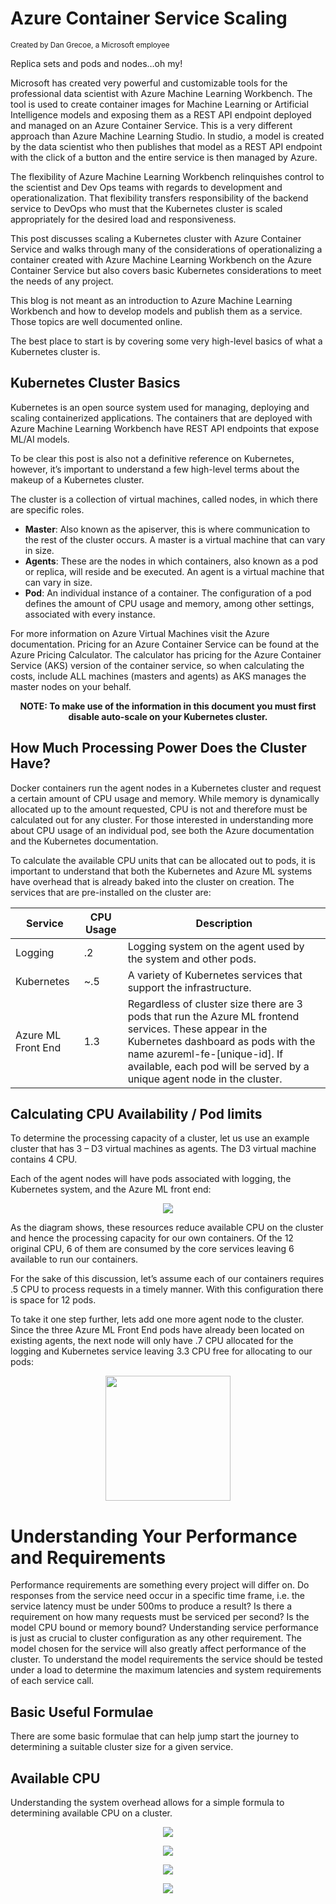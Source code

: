 # Azure Container Service Scaling
<sup>Created by Dan Grecoe, a Microsoft employee</sup>

Replica sets and pods and nodes…oh my!

Microsoft has created very powerful and customizable tools for the professional data scientist with Azure Machine Learning Workbench. The tool is used to create container images for Machine Learning or Artificial Intelligence models and exposing them as a REST API endpoint deployed and managed on an Azure Container Service. This is a very different approach than Azure Machine Learning Studio. In studio, a model is created by the data scientist who then publishes that model as a REST API endpoint with the click of a button and the entire service is then managed by Azure. 

The flexibility of Azure Machine Learning Workbench relinquishes control to the scientist and Dev Ops teams with regards to development and operationalization. That flexibility transfers responsibility of the backend service to DevOps who must that the Kubernetes cluster is scaled appropriately for the desired load and responsiveness.

This post discusses scaling a Kubernetes cluster with Azure Container Service and walks through many of the considerations of operationalizing a container created with Azure Machine Learning Workbench on the Azure Container Service but also covers basic Kubernetes considerations to meet the needs of any project.  

This blog is not meant as an introduction to Azure Machine Learning Workbench and how to develop models and publish them as a service. Those topics are well documented online.

The best place to start is by covering some very high-level basics of what a Kubernetes cluster is. 

## Kubernetes Cluster Basics
Kubernetes is an open source system used for managing, deploying and scaling containerized applications. The containers that are deployed with Azure Machine Learning Workbench  have REST API endpoints that expose ML/AI models. 

To be clear this post is also not a definitive reference on Kubernetes, however, it’s important to understand a few high-level terms about the makeup of a Kubernetes cluster. 

The cluster is a collection of virtual machines, called nodes, in which there are specific roles.

-	<b>Master</b>: Also known as the apiserver, this is where communication to the rest of the cluster occurs. A master is a virtual machine that can vary in size. 
-	<b>Agents</b>: These are the nodes in which containers, also known as a pod or replica, will reside and be executed. An agent is a virtual machine that can vary in size. 
-	<b>Pod</b>: An individual instance of a container. The configuration of a pod defines the amount of CPU usage and memory, among other settings, associated with every instance. 

For more information on Azure Virtual Machines visit the Azure documentation. Pricing for an Azure Container Service can be found at the Azure Pricing Calculator.  The calculator has pricing for the Azure Container Service (AKS) version of the container service, so when calculating the costs, include ALL machines (masters and agents) as AKS manages the master nodes on your behalf. 


<p align="center">
<b>NOTE:	To make use of the information in this document you must first disable auto-scale on your Kubernetes cluster.  </b>
</p>

## How Much Processing Power Does the Cluster Have?
Docker containers run the agent nodes in a Kubernetes cluster and request a certain amount of CPU usage and memory. While memory is dynamically allocated up to the amount requested, CPU is not and therefore must be calculated out for any cluster. For those interested in understanding more about CPU usage of an individual pod, see both the Azure documentation and the Kubernetes documentation.

To calculate the available CPU units that can be allocated out to pods, it is important to understand that both the Kubernetes and Azure ML systems have overhead that is already baked into the cluster on creation. The services that are pre-installed on the cluster are:


|Service|CPU Usage|Description|
|----------|--------------|----------|
|Logging|.2|Logging system on the agent used by the system and other pods.|
|Kubernetes|~.5|A variety of Kubernetes services that support the infrastructure.|
|Azure ML Front End|1.3|Regardless of cluster size there are 3 pods that run the Azure ML frontend services. These appear in the Kubernetes dashboard as pods with the name azureml-fe-[unique-id]. If available, each pod will be served by a unique agent node in the cluster.|

## Calculating CPU Availability / Pod limits
To determine the processing capacity of a cluster, let us use an example cluster that has 3 – D3 virtual machines as agents. The D3 virtual machine contains 4 CPU. 

Each of the agent nodes will have pods associated with logging, the Kubernetes system, and the Azure ML front end: 

<p align="center">
<img src="https://github.com/grecoe/CloudAI/blob/master/Utilities/ACSScaling/images/cpuconfig1.png?raw=true" />
</p>

As the diagram shows, these resources reduce available CPU on the cluster and hence the processing capacity for our own containers. Of the 12 original CPU, 6 of them are consumed by the core services leaving 6 available to run our containers. 

For the sake of this discussion, let’s assume each of our containers requires .5 CPU to process requests in a timely manner. With this configuration there is space for 12 pods. 

To take it one step further, lets add one more agent node to the cluster. Since the three Azure ML Front End pods have already been located on existing agents, the next node will only have .7 CPU allocated for the logging and Kubernetes service leaving 3.3 CPU free for allocating to our pods:

<p align="center">
<img src="https://github.com/grecoe/CloudAI/blob/master/Utilities/ACSScaling/images/cpuconfig2.png?raw=true" width="200" height="200" />
</p>

# Understanding Your Performance and Requirements
Performance requirements are something every project will differ on. Do responses from the service need occur in a specific time frame, i.e. the service latency must be under 500ms to produce a result? Is there a requirement on how many requests must be serviced per second? Is the model CPU bound or memory bound? Understanding service performance is just as crucial to cluster configuration as any other requirement. The model chosen for the service will also greatly affect performance of the cluster. To understand the model requirements the service should be tested under a load to determine the maximum latencies and system requirements of each service call. 

## Basic Useful Formulae
There are some basic formulae that can help jump start the journey to determining a suitable cluster size for a given service. 

## Available CPU 
Understanding the system overhead allows for a simple formula to determining available CPU on a cluster. 

<p align="center">
<img src="https://github.com/grecoe/CloudAI/blob/master/Utilities/ACSScaling/images/formula1.png?raw=true" />
</p>

<p align="center">
<img src="https://github.com/grecoe/CloudAI/blob/master/Utilities/ACSScaling/images/formula2.png?raw=true" />
</p>

<p align="center">
<img src="https://github.com/grecoe/CloudAI/blob/master/Utilities/ACSScaling/images/formula3.png?raw=true" />
</p>

<p align="center">
<img src="https://github.com/grecoe/CloudAI/blob/master/Utilities/ACSScaling/images/formula4.png?raw=true" />
</p>
